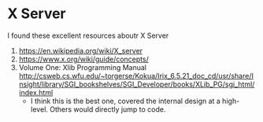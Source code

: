 # X Server

I found these excellent resources aboutr X Server

1. https://en.wikipedia.org/wiki/X_server
2. https://www.x.org/wiki/guide/concepts/
3. Volume One: Xlib Programming Manual http://csweb.cs.wfu.edu/~torgerse/Kokua/Irix_6.5.21_doc_cd/usr/share/Insight/library/SGI_bookshelves/SGI_Developer/books/XLib_PG/sgi_html/index.html
	- I think this is the best one, covered the internal design at a high-level.
	  Others would directly jump to code.
